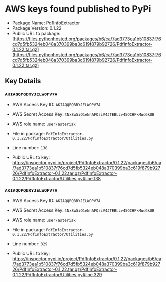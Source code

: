 # AWS keys found published to PyPi

* Package Name: PdfInfoExtractor
* Package Version: 0.1.22
* Public URL to package: [https://files.pythonhosted.org/packages/b6/ca/7ad3773ea1b510837f76cd7d5fb5324eb048a370399ba3c619f879b92726/PdfInfoExtractor-0.1.22.tar.gz](https://files.pythonhosted.org/packages/b6/ca/7ad3773ea1b510837f76cd7d5fb5324eb048a370399ba3c619f879b92726/PdfInfoExtractor-0.1.22.tar.gz)

## Key Details

### `AKIAQQPQBRYJELWOPV7A`

* AWS Access Key ID: `AKIAQQPQBRYJELWOPV7A`
* AWS Secret Access Key: `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` 
* AWS role name: `user/asterisk`
* File in package: `PdfInfoExtractor-0.1.22/PdfInfoExtractor/Utilities.py`
* Line number: `138`

* Public URL to key: https://inspector.pypi.io/project/PdfInfoExtractor/0.1.22/packages/b6/ca/7ad3773ea1b510837f76cd7d5fb5324eb048a370399ba3c619f879b92726/PdfInfoExtractor-0.1.22.tar.gz/PdfInfoExtractor-0.1.22/PdfInfoExtractor/Utilities.py#line.138



### `AKIAQQPQBRYJELWOPV7A`

* AWS Access Key ID: `AKIAQQPQBRYJELWOPV7A`
* AWS Secret Access Key: `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` 
* AWS role name: `user/asterisk`
* File in package: `PdfInfoExtractor-0.1.22/PdfInfoExtractor/Utilities.py`
* Line number: `329`

* Public URL to key: https://inspector.pypi.io/project/PdfInfoExtractor/0.1.22/packages/b6/ca/7ad3773ea1b510837f76cd7d5fb5324eb048a370399ba3c619f879b92726/PdfInfoExtractor-0.1.22.tar.gz/PdfInfoExtractor-0.1.22/PdfInfoExtractor/Utilities.py#line.329


